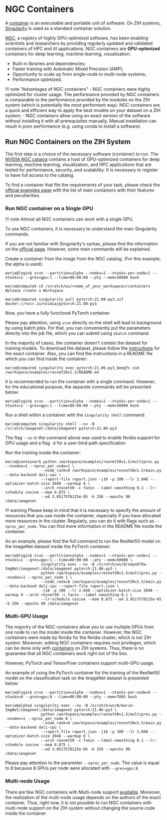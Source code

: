 # NGC Containers

A [container](containers.md) is an executable and portable unit of software.
On ZIH systems, [Singularity](https://sylabs.io/) is used as a standard container solution.

[NGC](https://developer.nvidia.com/ai-hpc-containers),
a registry of highly GPU-optimized software,
has been enabling scientists and researchers by providing regularly updated
and validated containers of HPC and AI applications.
NGC containers are **GPU-optimized** containers
for deep learning, machine learning, visualization:

- Built-in libraries and dependencies;
- Faster training with Automatic Mixed Precision (AMP);
- Opportunity to scale up from single-node to multi-node systems;
- Performance optimized.

!!! note "Advantages of NGC containers"
    - NGC containers were highly optimized for cluster usage.
        The performance provided by NGC containers is comparable to the performance
        provided by the modules on the ZIH system (which is potentially the most performant way).
        NGC containers are a quick and efficient way to apply the best models
        on your dataset on a ZIH system;
    - NGC containers allow using an exact version of the software
        without installing it with all prerequisites manually.
        Manual installation can result in poor performance (e.g. using conda to install a software).

## Run NGC Containers on the ZIH System

The first step is a choice of the necessary software (container) to run.
The [NVIDIA NGC catalog](https://ngc.nvidia.com/catalog)
contains a host of GPU-optimized containers for deep learning,
machine learning, visualization, and HPC applications that are tested
for performance, security, and scalability.
It is necessary to register to have full access to the catalog.

To find a container that fits the requirements of your task, please check
the [official examples page](https://github.com/NVIDIA/DeepLearningExamples)
with the list of main containers with their features and peculiarities.

### Run NGC container on a Single GPU

!!! note
    Almost all NGC containers can work with a single GPU.

To use NGC containers, it is necessary to understand the main Singularity commands.

If you are not familiar with Singularity's syntax, please find the information on the
[official page](https://sylabs.io/guides/3.0/user-guide/quick_start.html#interact-with-images).
However, some main commands will be explained.

Create a container from the image from the NGC catalog.
(For this example, the alpha is used):

```console
marie@login$ srun --partition=alpha --nodes=1 --ntasks-per-node=1 --ntasks=1 --gres=gpu:1 --time=08:00:00 --pty --mem=50000 bash

marie@compute$ cd /scratch/ws/<name_of_your_workspace>/containers   #please create a Workspace

marie@compute$ singularity pull pytorch:21.08-py3.sif docker://nvcr.io/nvidia/pytorch:21.08-py3
```

Now, you have a fully functional PyTorch container.

Please pay attention, using `srun` directly on the shell will lead to
background by using batch jobs.
For that, you can conveniently put the parameters directly into the job file,
which you can submit using `sbatch` command.

In the majority of cases, the container doesn't contain the dataset for training models.
To download the dataset, please follow the
[instructions](https://github.com/NVIDIA/DeepLearningExamples) for the exact container.
Also, you can find the instructions in a README file which you can find inside the container:

```console
marie@compute$ singularity exec pytorch:21.06-py3_beegfs vim /workspace/examples/resnet50v1.5/README.md
```

It is recommended to run the container with a single command.
However, for the educational purpose, the separate commands will be presented below:

```console
marie@login$ srun --partition=alpha --nodes=1 --ntasks-per-node=1 --ntasks=1 --gres=gpu:1 --time=08:00:00 --pty --mem=50000 bash
```

Run a shell within a container with the `singularity shell` command:

```console
marie@compute$ singularity shell --nv -B /scratch/imagenet:/data/imagenet pytorch:21.06-py3
```

The flag `--nv` in the command above was used to enable Nvidia support for GPU usage
and a flag `-B` for a user-bind path specification.

Run the training inside the container:

```console
marie@container$ python /workspace/examples/resnet50v1.5/multiproc.py --nnodes=1 --nproc_per_node=1 \
                --node_rank=0 /workspace/examples/resnet50v1.5/main.py --data-backend dali-cpu \
                --raport-file raport.json -j16 -p 100 --lr 2.048 --optimizer-batch-size 2048 --warmup 8 \
                --arch resnet50 -c fanin --label-smoothing 0.1 --lr-schedule cosine --mom 0.875 \
                --wd 3.0517578125e-05 -b 256 --epochs 90 /data/imagenet
```

!!! warning
    Please keep in mind that it is necessary to specify the amount of resources that you use inside
    the container, especially if you have allocated more resources in the cluster. Regularly, you
    can do it with flags such as `--nproc_per_node`. You can find more information in the README
    file inside the container.

As an example, please find the full command to run the ResNet50 model
on the ImageNet dataset inside the PyTorch container:

```console
marie@login$ srun --partition=alpha --nodes=1 --ntasks-per-node=1 --ntasks=1 --gres=gpu:1 --time=08:00:00 --pty --mem=50000 \
                singularity exec --nv -B /scratch/ws/0/anpo879a-ImgNet/imagenet:/data/imagenet pytorch:21.06-py3 \
                python /workspace/examples/resnet50v1.5/multiproc.py --nnodes=1 --nproc_per_node 1 \
                --node_rank=0 /workspace/examples/resnet50v1.5/main.py --data-backend dali-cpu --raport-file raport.json \
                -j16 -p 100 --lr 2.048 --optimizer-batch-size 2048 --warmup 8 --arch resnet50 -c fanin --label-smoothing 0.1 \
                --lr-schedule cosine --mom 0.875 --wd 3.0517578125e-05 -b 256 --epochs 90 /data/imagenet
```

### Multi-GPU Usage

The majority of the NGC containers allow you to use multiple GPUs from one node
to run the model inside the container.
However, the NGC containers were made by Nvidia for the Nvidia cluster,
which is not ZIH system.
Moreover, editing NGC containers requires root privileges,
which can be done only with [containers](containers.md) on ZIH systems.
Thus, there is no guarantee that all NGC containers work right out of the box.

However, PyTorch and TensorFlow containers support multi-GPU usage.

An example of using the PyTorch container for the training of the ResNet50 model
on the classification task on the ImageNet dataset is presented below:

```console
marie@login$ srun --partition=alpha --nodes=1 --ntasks-per-node=8 --ntasks=8 --gres=gpu:8 --time=08:00:00 --pty --mem=700G bash
```

```console
marie@alpha$ singularity exec --nv -B /scratch/ws/0/marie-ImgNet/imagenet:/data/imagenet pytorch:21.06-py3 \
                python /workspace/examples/resnet50v1.5/multiproc.py --nnodes=1 --nproc_per_node 8 \
                --node_rank=0 /workspace/examples/resnet50v1.5/main.py --data-backend dali-cpu \
                --raport-file raport.json -j16 -p 100 --lr 2.048 --optimizer-batch-size 2048 --warmup 8 \
                --arch resnet50 -c fanin --label-smoothing 0.1 --lr-schedule cosine --mom 0.875 \
                --wd 3.0517578125e-05 -b 256 --epochs 90 /data/imagenet
```

Please pay attention to the parameter `--nproc_per_node`.
The value is equal to 8 because 8 GPUs per node were allocated with `--gres=gpu:8`.

### Multi-node Usage

There are few NGC containers with Multi-node support
[available](https://github.com/NVIDIA/DeepLearningExamples).
Moreover, the realization of the multi-node usage depends on the authors
of the exact container.
Thus, right now, it is not possible to run NGC containers with multi-node support
on the ZIH system without changing the source code inside the container.
